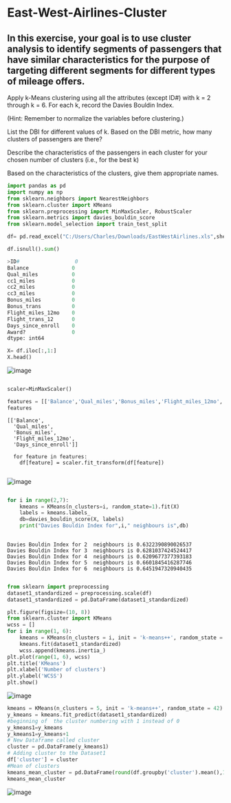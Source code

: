 # East-West-Airlines-Cluster
## In this exercise, your goal is to use cluster analysis to identify segments of passengers that have similar characteristics for the purpose of targeting different segments for different types of mileage offers. 
Apply k-Means clustering using all the attributes (except ID#) with k = 2 through k = 6. For each k, record the Davies Bouldin Index.

(Hint: Remember to normalize the variables before clustering.)

List the DBI for different values of k. Based on the DBI metric, how many clusters of passengers are there?

Describe the characteristics of the passengers in each cluster for your chosen number of clusters (i.e., for the best k)

Based on the characteristics of the clusters, give them appropriate names.


```python
import pandas as pd
import numpy as np
from sklearn.neighbors import NearestNeighbors
from sklearn.cluster import KMeans
from sklearn.preprocessing import MinMaxScaler, RobustScaler
from sklearn.metrics import davies_bouldin_score
from sklearn.model_selection import train_test_split

df= pd.read_excel("C:/Users/Charles/Downloads/EastWestAirlines.xls",sheet_name="data")

df.isnull().sum()

>ID#                  0
Balance              0
Qual_miles           0
cc1_miles            0
cc2_miles            0
cc3_miles            0
Bonus_miles          0
Bonus_trans          0
Flight_miles_12mo    0
Flight_trans_12      0
Days_since_enroll    0
Award?               0
dtype: int64

X= df.iloc[:,1:]
X.head()
```
![image](https://user-images.githubusercontent.com/61456930/82120111-ca46bc80-9751-11ea-9f51-466419f133b4.PNG)

```python

scaler=MinMaxScaler()

features = [['Balance','Qual_miles','Bonus_miles','Flight_miles_12mo','Days_since_enroll']]
features
```
```
[['Balance',
  'Qual_miles',
  'Bonus_miles',
  'Flight_miles_12mo',
  'Days_since_enroll']]
  
  for feature in features:
    df[feature] = scaler.fit_transform(df[feature])
    
```
![image](https://user-images.githubusercontent.com/61456930/82120281-e565fc00-9752-11ea-8e28-b50bf49cd402.PNG)

```python

for i in range(2,7):
    kmeans = KMeans(n_clusters=i, random_state=1).fit(X)
    labels = kmeans.labels_
    db=davies_bouldin_score(X, labels)
    print("Davies Bouldin Index for",i," neighbours is",db)
    
```

```
Davies Bouldin Index for 2  neighbours is 0.6322390890026537
Davies Bouldin Index for 3  neighbours is 0.6281037424524417
Davies Bouldin Index for 4  neighbours is 0.6209677377393183
Davies Bouldin Index for 5  neighbours is 0.6601845416287746
Davies Bouldin Index for 6  neighbours is 0.6451947320940435
```

```python

from sklearn import preprocessing
dataset1_standardized = preprocessing.scale(df)
dataset1_standardized = pd.DataFrame(dataset1_standardized)
````

```python
plt.figure(figsize=(10, 8))
from sklearn.cluster import KMeans
wcss = []
for i in range(1, 6):
    kmeans = KMeans(n_clusters = i, init = 'k-means++', random_state = 42)
    kmeans.fit(dataset1_standardized)
    wcss.append(kmeans.inertia_)
plt.plot(range(1, 6), wcss)
plt.title('KMeans')
plt.xlabel('Number of clusters')
plt.ylabel('WCSS')
plt.show()
```
![image](https://user-images.githubusercontent.com/61456930/82131539-2a664e80-97a4-11ea-9432-a12487b19a7e.PNG)

```python
kmeans = KMeans(n_clusters = 5, init = 'k-means++', random_state = 42)
y_kmeans = kmeans.fit_predict(dataset1_standardized)
#beginning of  the cluster numbering with 1 instead of 0
y_kmeans1=y_kmeans
y_kmeans1=y_kmeans+1
# New Dataframe called cluster
cluster = pd.DataFrame(y_kmeans1)
# Adding cluster to the Dataset1
df['cluster'] = cluster
#Mean of clusters
kmeans_mean_cluster = pd.DataFrame(round(df.groupby('cluster').mean(),1))
kmeans_mean_cluster
```
![image](https://user-images.githubusercontent.com/61456930/82131561-6f8a8080-97a4-11ea-8240-4effcf1d361e.PNG)
